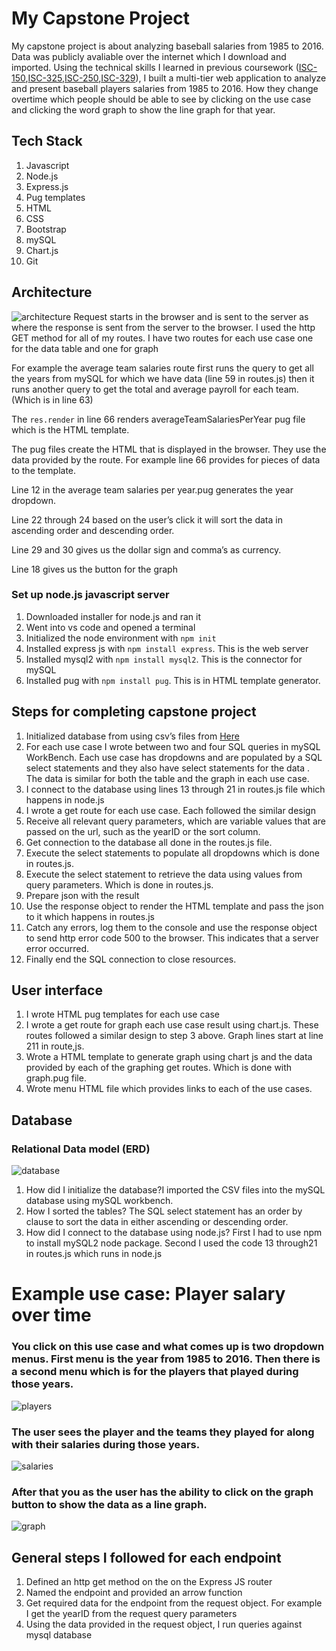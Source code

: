 # My Capstone Project
My capstone project is about analyzing baseball salaries from 1985 to 2016. Data was publicly avaliable over the internet which I download and imported. Using the technical skills I learned in previous coursework ([ISC-150](http://catalog.oswego.edu/preview_course_nopop.php?catoid=40&coid=58569),[ISC-325](http://catalog.oswego.edu/preview_course_nopop.php?catoid=42&coid=63732),[ISC-250](http://catalog.oswego.edu/preview_course_nopop.php?catoid=42&coid=64649),[ISC-329](http://catalog.oswego.edu/preview_course_nopop.php?catoid=42&coid=63733)), I built a multi-tier web application to analyze and present baseball players salaries from 1985 to 2016. How they change overtime which people should be able to see by clicking on the use case and clicking the word graph to show the line graph for that year.
## Tech Stack
1. Javascript
2. Node.js
3. Express.js
4. Pug templates
5. HTML
6. CSS
7. Bootstrap
8. mySQL
9. Chart.js
10. Git
## Architecture
![architecture](screenShots/architecture.png)
Request starts in the browser and is sent to the server as where the response is sent from the server to the browser.
I used the http GET method for all of my routes.
I have two routes for each use case one for the data table and one for graph

For example the average team salaries route first runs the query to get all the years from mySQL for which we have data (line 59 in routes.js) then it runs another query to get the total and average payroll for each team. (Which is in line 63)

The `res.render` in line 66 renders averageTeamSalariesPerYear pug file which is the HTML template.

The pug files create the HTML that is displayed in the browser. They use the data provided by the route. For example line 66 provides for pieces of data to the template.

Line 12 in the average team salaries per year.pug generates the year dropdown.

Line 22 through 24  based on the user’s click it will sort the data in ascending order and descending order.

Line 29 and 30 gives us the dollar sign and comma’s as currency.

Line 18 gives us the button for the graph

### Set up node.js javascript server
1. Downloaded installer for node.js and ran it
2. Went into vs code and opened a terminal
3. Initialized the node environment with `npm init`
4. Installed express js with `npm install express`. This is the web server
5. Installed mysql2 with `npm install mysql2`. This is the connector for mySQL
6. Installed pug with `npm install pug`. This is in HTML template generator.


## Steps for completing capstone project
1. Initialized database from using csv’s files from [Here](https://www.seanlahman.com/baseball-archive/statistics) 
2. For each use case I wrote between two and four SQL queries in mySQL WorkBench. Each use case has dropdowns and are populated by a SQL select statements and they also have select statements for the data . The data is similar for both the table and the graph in each use case. 
3. I connect to the database using lines 13 through 21 in routes.js file which happens in node.js
4.  I wrote a get route for each use case. Each followed the similar design
5. Receive all relevant query parameters, which are variable values that are passed on the url, such as the yearID or the sort column.
6. Get connection to the database all done in the routes.js file.
7. Execute the select statements to populate all dropdowns which is done in routes.js.
8. Execute the select statement to retrieve the data using values from query parameters. Which is done in routes.js.
9. Prepare json with the result 
10. Use the response object to render the HTML template and pass the json to it which happens in routes.js
11. Catch any errors, log them to the console and use the response object to send http error code 500 to the browser. This indicates that a server error occurred.
12. Finally end the SQL connection to close resources.

## User interface
1. I wrote HTML pug templates for each use case
2. I wrote a get route for graph each use case result using chart.js. These routes followed a similar design to step 3 above. Graph lines start at line 211  in route,js.
3. Wrote a HTML template to generate graph using chart js and the data provided by each of the graphing get routes. Which is done with graph.pug file.
4. Wrote menu HTML file which provides links to each of the use cases.

## Database
### Relational Data model (ERD)
![database](screenShots/database.png)
1. How did I initialize the database?I imported the CSV files into the mySQL database using mySQL workbench.
2. How I sorted the tables? The SQL select statement has an order by clause to sort the data in either ascending or descending order.
3. How did I connect to the database using node.js? First I had to use npm to install mySQL2 node package. Second I used the code 13 through21 in routes.js which runs in node.js

# Example use case: Player salary over time
### You click on this use case and what comes up is two dropdown menus. First menu is the year from 1985 to 2016. Then there is a second menu which is for the players that played during those years.
![players](screenShots/players.png)
### The user sees the player and the teams they played for along with their salaries during those years.
![salaries](screenShots/salaries.png)
 ### After that you as the user has the ability to click on the graph button to show the data as a line graph.
![graph](screenShots/graph.png)

## General steps I followed for each endpoint
1. Defined an http get method on the on the Express JS router
2. Named the endpoint and provided an arrow function
3. Get required data for the endpoint from the request object. For example I get the yearID from the request query parameters
4. Using the data provided in the request object, I run queries against mysql database
